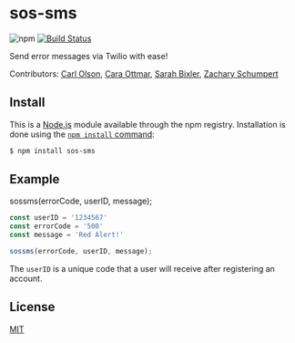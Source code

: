 # sos-sms

![npm](https://img.shields.io/npm/dw/sos-sms.svg) [![Build Status][travis-image]][travis-url]

Send error messages via Twilio with ease!

Contributors: [Carl Olson](https://github.com/colson10), [Cara Ottmar](https://github.com/cottmar), [Sarah Bixler](https://github.com/sarasaurus), [Zachary Schumpert](https://github.com/buphnezz)

## Install

This is a [Node.js](https://nodejs.org/en/) module available through the npm registry. Installation is done using the [`npm install` command](https://docs.npmjs.com/getting-started/installing-npm-packages-locally):

```bash
$ npm install sos-sms
```

## Example

sossms(errorCode, userID, message);

```js
const userID = '1234567'
const errorCode = '500'
const message = 'Red Alert!'

sossms(errorCode, userID, message);
```

The ```userID``` is a unique code that a user will receive after registering an account. 

## License

[MIT](LICENSE)



[downloads-image]: https://img.shields.io/npm/dw/sos-sms.svg 
[travis-image]: https://travis-ci.org/colson10/sos-sms.svg?branch=master
[travis-url]: https://travis-ci.org/colson10/sos-sms

